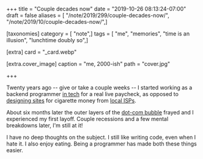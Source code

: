 +++
title = "Couple decades now"
date = "2019-10-26 08:13:24-07:00"
draft = false
aliases = [ "/note/2019/299/couple-decades-now/", "/note/2019/10/couple-decades-now/",]

[taxonomies]
category = [ "note",]
tags = [ "me", "memories", "time is an illusion", "lunchtime doubly so",]

[extra]
card = "_card.webp"

[extra.cover_image]
caption = "me, 2000-ish"
path = "cover.jpg"

+++

Twenty years ago -- give or take a couple weeks -- I started working as a backend programmer [in tech][] for a
real live paycheck, as opposed to [designing sites][] for cigarette money from [local ISPs][].

[in tech]: https://web.archive.org/web/20001018153353/http://www.cmiworldwide.com/
[designing sites]: https://web.archive.org/web/19980703072855/http://www.plazma.net/
[local ISPs]: http://l7.net/

About six months later the outer layers of the [dot-com bubble][] frayed and I
experienced my first layoff. Couple recessions and a few mental breakdowns later, I'm still at it!

[dot-com bubble]: https://ideas.ted.com/an-eye-opening-look-at-the-dot-com-bubble-of-2000-and-how-it-shapes-our-lives-today/

I have no deep thoughts on the subject. I still like writing code, even when I hate it. I also enjoy eating.
Being a programmer has made both these things easier.